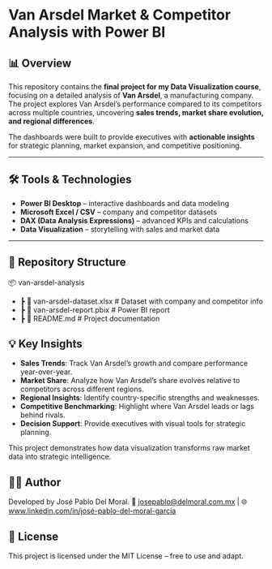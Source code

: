 # Van Arsdel Market & Competitor Analysis with Power BI

## 📊 Overview
This repository contains the **final project for my Data Visualization course**, focusing on a detailed analysis of **Van Arsdel**, a manufacturing company.  
The project explores Van Arsdel’s performance compared to its competitors across multiple countries, uncovering **sales trends, market share evolution, and regional differences**.  

The dashboards were built to provide executives with **actionable insights** for strategic planning, market expansion, and competitive positioning.

---

## 🛠️ Tools & Technologies
- **Power BI Desktop** – interactive dashboards and data modeling  
- **Microsoft Excel / CSV** – company and competitor datasets  
- **DAX (Data Analysis Expressions)** – advanced KPIs and calculations  
- **Data Visualization** – storytelling with sales and market data  

---

## 📂 Repository Structure
📦 van-arsdel-analysis
- ┣ 📜 van-arsdel-dataset.xlsx # Dataset with company and competitor info
- ┣ 📜 van-arsdel-report.pbix # Power BI report
- ┣ 📜 README.md # Project documentation

## 💡 Key Insights
- **Sales Trends**: Track Van Arsdel’s growth and compare performance year-over-year.
- **Market Share**: Analyze how Van Arsdel’s share evolves relative to competitors across different regions.
- **Regional Insights**: Identify country-specific strengths and weaknesses.
- **Competitive Benchmarking**: Highlight where Van Arsdel leads or lags behind rivals.
- **Decision Support**: Provide executives with visual tools for strategic planning.

This project demonstrates how data visualization transforms raw market data into strategic intelligence.

## 🧑‍💻 Author
Developed by José Pablo Del Moral.
📧 josepablo@delmoral.com.mx | 🌐 www.linkedin.com/in/josé-pablo-del-moral-garcía

## 📎 License
This project is licensed under the MIT License – free to use and adapt.

